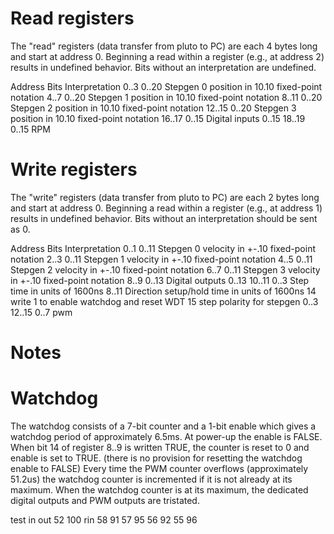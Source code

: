 
Read registers
==============

The "read" registers (data transfer from pluto to PC) are each 4 bytes
long and start at address 0.  Beginning a read within a register (e.g.,
at address 2) results in undefined behavior.  Bits without an
interpretation are undefined.

Address		Bits	Interpretation
0..3		0..20	Stepgen 0 position in 10.10 fixed-point notation
4..7		0..20	Stepgen 1 position in 10.10 fixed-point notation
8..11		0..20	Stepgen 2 position in 10.10 fixed-point notation
12..15		0..20	Stepgen 3 position in 10.10 fixed-point notation
16..17		0..15	Digital inputs 0..15
18..19		0..15	RPM


Write registers
===============

The "write" registers (data transfer from pluto to PC) are each 2 bytes
long and start at address 0.  Beginning a read within a register (e.g.,
at address 1) results in undefined behavior.  Bits without an
interpretation should be sent as 0.

Address		Bits	Interpretation
0..1		0..11	Stepgen 0 velocity in +-.10 fixed-point notation
2..3		0..11	Stepgen 1 velocity in +-.10 fixed-point notation
4..5		0..11	Stepgen 2 velocity in +-.10 fixed-point notation
6..7		0..11	Stepgen 3 velocity in +-.10 fixed-point notation
8..9		0..13	Digital outputs 0..13
10..11		0..3	Step time in units of 1600ns
		8..11	Direction setup/hold time in units of 1600ns
		14	write 1 to enable watchdog and reset WDT
		15	step polarity for stepgen 0..3
12..15		0..7	pwm

Notes
=====

Watchdog
========
The watchdog consists of a 7-bit counter and a 1-bit enable which gives a
watchdog period of approximately 6.5ms.  At power-up the enable is FALSE.  When
bit 14 of register 8..9 is written TRUE, the counter is reset to 0 and enable
is set to TRUE. (there is no provision for resetting the watchdog enable to
FALSE) Every time the PWM counter overflows (approximately 51.2us) the watchdog
counter is incremented if it is not already at its maximum.  When the watchdog
counter is at its maximum, the dedicated digital outputs and PWM outputs are
tristated.

test
in out
52 100 rin 
58 91
57 95
56 92
55 96
